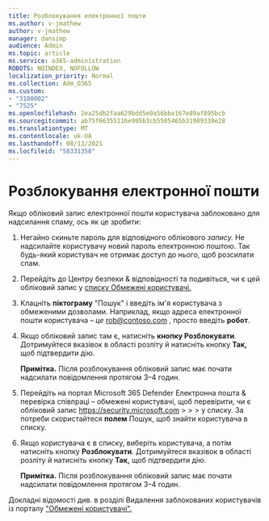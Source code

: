 ```yaml
---
title: Розблокування електронної пошти
ms.author: v-jmathew
author: v-jmathew
manager: dansimp
audience: Admin
ms.topic: article
ms.service: o365-administration
ROBOTS: NOINDEX, NOFOLLOW
localization_priority: Normal
ms.collection: Adm_O365
ms.custom:
- "3100002"
- "7525"
ms.openlocfilehash: 2ea25db2faa629bdd5e0a56bbe167e89af895bcb
ms.sourcegitcommit: ab75f66355116e995b3cb5505465b31989339e28
ms.translationtype: MT
ms.contentlocale: uk-UA
ms.lasthandoff: 08/13/2021
ms.locfileid: "58331358"
---
```

# <a name="unblock-email"></a>Розблокування електронної пошти

Якщо обліковий запис електронної пошти користувача заблоковано для надсилання спаму, ось як це зробити:

1. Негайно скиньте пароль для відповідного облікового *запису.* Не надсилайте користувачу новий пароль електронною поштою. Так будь-який користувач не отримає доступ до нього, щоб розсилати спам.
2. Перейдіть до Центру безпеки & відповідності та подивіться, чи є цей обліковий запис у [списку Обмежені користувачі.](https://protection.office.com/#/restrictedusers)
3. Клацніть **піктограму** "Пошук" і введіть ім'я користувача з обмеженими дозволами. Наприклад, якщо адреса електронної пошти користувача – *це* rob@contoso.com , просто введіть **робот**.
4. Якщо обліковий запис там є, натисніть **кнопку Розблокувати**. Дотримуйтеся вказівок в області розліту й натисніть кнопку **Так,** щоб підтвердити дію.  
    
    **Примітка.** Після розблокування обліковий запис має почати надсилати повідомлення протягом 3–4 годин.
2. Перейдіть на портал Microsoft 365 Defender Електронна пошта & перевірка співпраці – обмежені користувачі, щоб перевірити, чи є обліковий запис <https://security.microsoft.com> \>  \>  \>  у списку. За потреби скористайтеся **полем** Пошук, щоб знайти користувача в списку.
3. Якщо користувача є в списку, виберіть користувача, а потім натисніть кнопку **Розблокувати**. Дотримуйтеся вказівок в області розліту й натисніть кнопку **Так,** щоб підтвердити дію.

   **Примітка.** Після розблокування обліковий запис має почати надсилати повідомлення протягом 3–4 годин.

Докладні відомості див. в розділі Видалення заблокованих користувачів із порталу ["Обмежені користувачі".](https://docs.microsoft.com/microsoft-365/security/office-365-security/removing-user-from-restricted-users-portal-after-spam)
